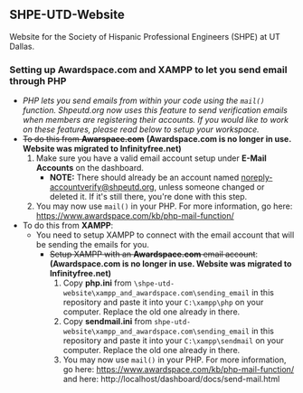 ## SHPE-UTD-Website
Website for the Society of Hispanic Professional Engineers (SHPE) at UT Dallas. 

### Setting up Awardspace.com and XAMPP to let you send email through PHP
  * *PHP lets you send emails from within your code using the `mail()` function. Shpeutd.org now uses this feature to send verification emails when members are registering their accounts. If you would like to work on these features, please read below to setup your workspace.*
  * ~~To do this from **Awarspace.com**~~ **(Awardspace.com is no longer in use. Website was migrated to Infinityfree.net)**
    1. Make sure you have a valid email account setup under **E-Mail Accounts** on the dashboard.
        * **NOTE:** There should already be an account named noreply-accountverify@shpeutd.org, unless someone changed or deleted it. If it's still there, you're done with this step.
    1. You may now use `mail()` in your PHP. For more information, go here: https://www.awardspace.com/kb/php-mail-function/
  * To do this from **XAMPP**:
    * You need to setup XAMPP to connect with the email account that will be sending the emails for you.
      * ~~Setup XAMPP with an **Awardspace.com** email account~~: **(Awardspace.com is no longer in use. Website was migrated to Infinityfree.net)**
        1. Copy **php.ini** from `\shpe-utd-website\xampp_and_awardspace.com\sending_email` in this repository and paste it into your `C:\xampp\php` on your computer. Replace the old one already in there.
        1. Copy **sendmail.ini** from `shpe-utd-website\xampp_and_awardspace.com\sending_email` in this repository and paste it into your `C:\xampp\sendmail` on your computer. Replace the old one already in there.
        1. You may now use `mail()` in your PHP. For more information, go here: https://www.awardspace.com/kb/php-mail-function/ and here: http://localhost/dashboard/docs/send-mail.html
